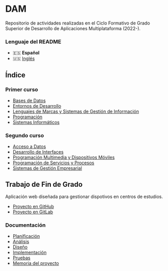 # DAM
Repositorio de actividades realizadas en el Ciclo Formativo de Grado Superior de Desarrollo de Aplicaciones Multiplataforma (2022-).

### Lenguaje del README
- 🇪🇸 **Español**
- 🇺🇸 [Inglés](./README-en.md)

## Índice
### Primer curso
- [Bases de Datos](./Bases%20de%20datos/)
- [Entornos de Desarrollo](./Entornos%20de%20desarrollo/)
- [Lenguajes de Marcas y Sistemas de Gestión de Información](./Lenguajes%20de%20marcas%20y%20sistemas%20de%20gesti%C3%B3n%20de%20informaci%C3%B3n/)
- [Programación](./Programaci%C3%B3n/)
- [Sistemas Informáticos](./Sistemas%20inform%C3%A1ticos/)
### Segundo curso
- [Acceso a Datos](./Acceso%20a%20datos/)
- [Desarrollo de Interfaces](./Desarrollo%20de%20interfaces/)
- [Programación Multimedia y Dispositivos Móviles](./Programación%20multimedia%20y%20dispositivos%20móviles/)
- [Programación de Servicios y Procesos](./Programación%20de%20servicios%20y%20procesos/)
- [Sistemas de Gestión Empresarial](./Sistemas%20de%20gestión%20empresarial/)

## Trabajo de Fin de Grado
Aplicación web diseñada para gestionar dispotivos en centros de estudios.
- [Proyecto en GitHub](https://github.com/Qv1ko/GDCE)
- [Proyecto en GitLab](https://gitlab.com/vgarcia3301646/gdce)
### Documentación
- [Planificación](https://github.com/Qv1ko/GDCE/tree/master/documents/planning)
- [Análisis](https://github.com/Qv1ko/GDCE/tree/master/documents/analysis)
- [Diseño]()
- [Implementación]()
- [Pruebas]()
- [Memoria del proyecto]()
